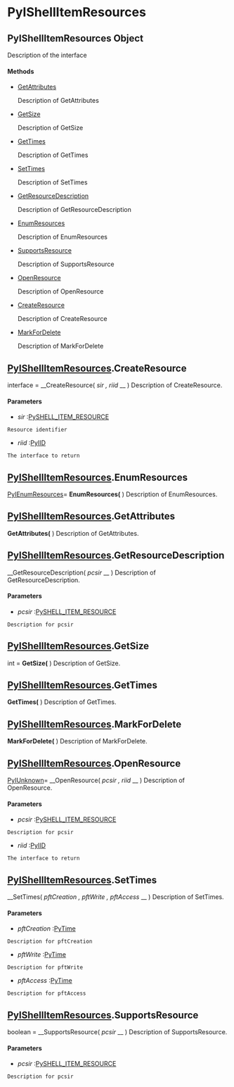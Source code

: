 # PyIShellItemResources

## PyIShellItemResources Object

Description of the interface

#### Methods


  - [GetAttributes](PyIShellItemResources.md#pyishellitemresourcesgetattributes)

    Description of GetAttributes&nbsp;

  - [GetSize](PyIShellItemResources.md#pyishellitemresourcesgetsize)

    Description of GetSize&nbsp;

  - [GetTimes](PyIShellItemResources.md#pyishellitemresourcesgettimes)

    Description of GetTimes&nbsp;

  - [SetTimes](PyIShellItemResources.md#pyishellitemresourcessettimes)

    Description of SetTimes&nbsp;

  - [GetResourceDescription](PyIShellItemResources.md#pyishellitemresourcesgetresourcedescription)

    Description of GetResourceDescription&nbsp;

  - [EnumResources](PyIShellItemResources.md#pyishellitemresourcesenumresources)

    Description of EnumResources&nbsp;

  - [SupportsResource](PyIShellItemResources.md#pyishellitemresourcessupportsresource)

    Description of SupportsResource&nbsp;

  - [OpenResource](PyIShellItemResources.md#pyishellitemresourcesopenresource)

    Description of OpenResource&nbsp;

  - [CreateResource](PyIShellItemResources.md#pyishellitemresourcescreateresource)

    Description of CreateResource&nbsp;

  - [MarkForDelete](PyIShellItemResources.md#pyishellitemresourcesmarkfordelete)

    Description of MarkForDelete&nbsp;

## [PyIShellItemResources](#pyishellitemresources).CreateResource

interface = __CreateResource( *sir*  *, riid* __ )
Description of CreateResource.

#### Parameters


  -  *sir* :[PySHELL_ITEM_RESOURCE](PySHELL.md#pyshellitem_resource)

    Resource identifier

  -  *riid* :[PyIID](#pyiid)

    The interface to return

## [PyIShellItemResources](#pyishellitemresources).EnumResources

[PyIEnumResources](#pyienumresources)= __EnumResources(__ )
Description of EnumResources.

## [PyIShellItemResources](#pyishellitemresources).GetAttributes

 __GetAttributes(__ )
Description of GetAttributes.

## [PyIShellItemResources](#pyishellitemresources).GetResourceDescription

 __GetResourceDescription( *pcsir* __ )
Description of GetResourceDescription.

#### Parameters


  -  *pcsir* :[PySHELL_ITEM_RESOURCE](PySHELL.md#pyshellitem_resource)

    Description for pcsir

## [PyIShellItemResources](#pyishellitemresources).GetSize

int = __GetSize(__ )
Description of GetSize.

## [PyIShellItemResources](#pyishellitemresources).GetTimes

 __GetTimes(__ )
Description of GetTimes.

## [PyIShellItemResources](#pyishellitemresources).MarkForDelete

 __MarkForDelete(__ )
Description of MarkForDelete.

## [PyIShellItemResources](#pyishellitemresources).OpenResource

[PyIUnknown](#pyiunknown)= __OpenResource( *pcsir*  *, riid* __ )
Description of OpenResource.

#### Parameters


  -  *pcsir* :[PySHELL_ITEM_RESOURCE](PySHELL.md#pyshellitem_resource)

    Description for pcsir

  -  *riid* :[PyIID](#pyiid)

    The interface to return

## [PyIShellItemResources](#pyishellitemresources).SetTimes

 __SetTimes( *pftCreation*  *, pftWrite*  *, pftAccess* __ )
Description of SetTimes.

#### Parameters


  -  *pftCreation* :[PyTime](#pytime)

    Description for pftCreation

  -  *pftWrite* :[PyTime](#pytime)

    Description for pftWrite

  -  *pftAccess* :[PyTime](#pytime)

    Description for pftAccess

## [PyIShellItemResources](#pyishellitemresources).SupportsResource

boolean = __SupportsResource( *pcsir* __ )
Description of SupportsResource.

#### Parameters


  -  *pcsir* :[PySHELL_ITEM_RESOURCE](PySHELL.md#pyshellitem_resource)

    Description for pcsir